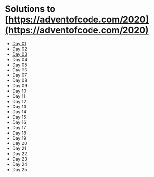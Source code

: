 # Solutions to [https://adventofcode.com/2020](https://adventofcode.com/2020)

[comment]: <> (Markdown code generated with https://euangoddard.github.io/clipboard2markdown/)

- [Day 01](day-01)
- [Day 02](day-02)
- [Day 03](day-03)
- Day 04
- Day 05
- Day 06
- Day 07
- Day 08
- Day 09
- Day 10
- Day 11
- Day 12
- Day 13
- Day 14
- Day 15
- Day 16
- Day 17
- Day 18
- Day 19
- Day 20
- Day 21
- Day 22
- Day 23
- Day 24
- Day 25

